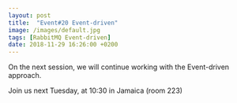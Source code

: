 ```yaml
---
layout: post
title:  "Event#20 Event-driven"
image: /images/default.jpg
tags: [RabbitMQ Event-driven]
date: 2018-11-29 16:26:00 +0200
---
```


On the next session, we will continue working with the Event-driven approach.[]()

Join us next Tuesday, at 10:30 in Jamaica (room 223)